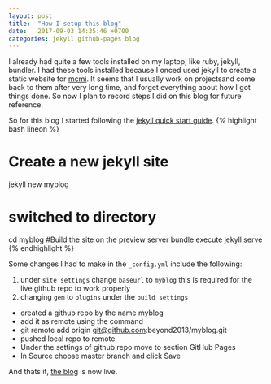 ```yaml
---
layout: post
title:  "How I setup this blog"
date:   2017-09-03 14:35:46 +0700
categories: jekyll github-pages blog
---
```

I already had quite a few tools installed on my laptop, like ruby, jekyll, bundler. I had these tools installed because I onced used jekyll to create a static website for [mcmi](http://www.mcmi.asia). It seems that I usually work on projectsand come back to them after very long time, and forget everything about how I got things done. So now I plan to record steps I did on this blog for future reference. 

So for this blog I started following the [jekyll quick start guide](https://jekyllrb.com/docs/quickstart/). 
{% highlight bash lineon %}
# Create a new jekyll site
jekyll new myblog
# switched to directory
cd myblog
#Build the site on the preview server
bundle execute jekyll serve
{% endhighlight %}

Some changes I had to make in the `_config.yml` include the following:
1. under `site settings` change `baseurl` to `myblog` this is required for the live github repo to work properly 
2. changing `gem` to `plugins` under the `build settings`

* created a github repo by the name myblog
* add it as remote using the command
* git remote add origin git@github.com:beyond2013/myblog.git
* pushed local repo to remote
* Under the settings of github repo move to section GitHub Pages
* In Source choose master branch and click Save

And thats it, [the blog](https://beyond2013.github.io/myblog/) is now live.
